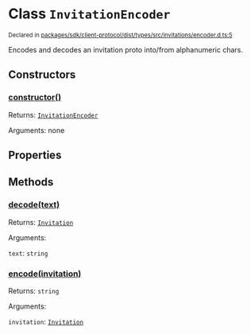 # Class `InvitationEncoder`
<sub>Declared in [packages/sdk/client-protocol/dist/types/src/invitations/encoder.d.ts:5]()</sub>


Encodes and decodes an invitation proto into/from alphanumeric chars.

## Constructors
### [constructor()]()




Returns: <code>[InvitationEncoder](/api/@dxos/client/classes/InvitationEncoder)</code>

Arguments: none





## Properties


## Methods
### [decode(text)]()




Returns: <code>[Invitation](/api/@dxos/client/interfaces/Invitation)</code>

Arguments: 

`text`: <code>string</code>


### [encode(invitation)]()




Returns: <code>string</code>

Arguments: 

`invitation`: <code>[Invitation](/api/@dxos/client/interfaces/Invitation)</code>


